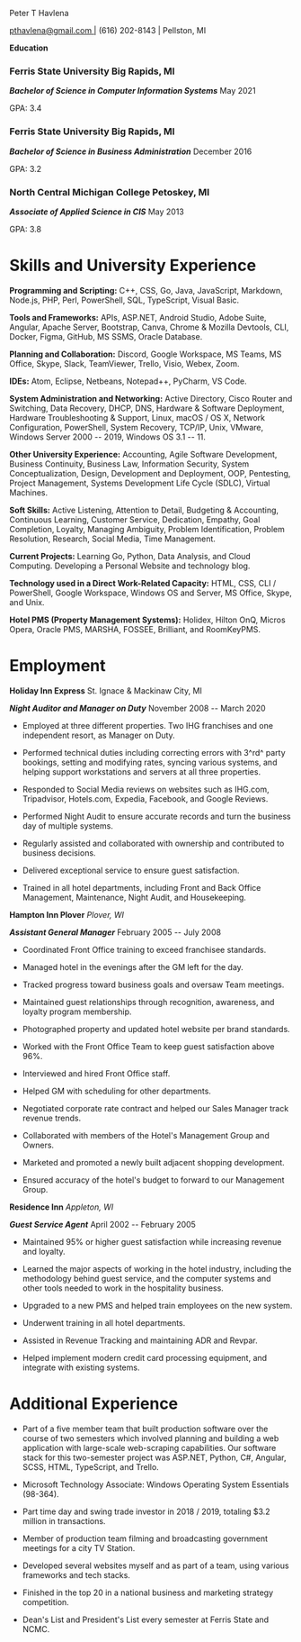  Peter T Havlena

 [pthavlena\@gmail.com \|](mailto:pthavlena@gmail.com) (616) 202-8143
 \| Pellston, MI

**Education**

### **Ferris State University** Big Rapids, MI

***Bachelor of Science in Computer Information Systems*** May 2021

GPA: 3.4

### **Ferris State University** Big Rapids, MI

***Bachelor of Science in Business Administration*** December 2016

GPA: 3.2

### **North Central Michigan College** Petoskey, MI

***Associate of Applied Science in CIS*** May 2013

GPA: 3.8

# Skills and University Experience

**Programming and Scripting:** C++, CSS, Go, Java, JavaScript, Markdown,
Node.js, PHP, Perl, PowerShell, SQL, TypeScript, Visual Basic.

**Tools and Frameworks:** APIs, ASP.NET, Android Studio, Adobe Suite,
Angular, Apache Server, Bootstrap, Canva, Chrome & Mozilla Devtools,
CLI, Docker, Figma, GitHub, MS SSMS, Oracle Database.

 **Planning and Collaboration:** Discord, Google Workspace, MS Teams,
 MS Office, Skype, Slack, TeamViewer, Trello, Visio, Webex, Zoom.

**IDEs:** Atom, Eclipse, Netbeans, Notepad++, PyCharm, VS Code.

**System Administration and Networking:** Active Directory, Cisco Router
and Switching, Data Recovery, DHCP, DNS, Hardware & Software Deployment,
Hardware Troubleshooting & Support, Linux, macOS / OS X, Network
Configuration, PowerShell, System Recovery, TCP/IP, Unix, VMware,
Windows Server 2000 -- 2019, Windows OS 3.1 -- 11.

**Other University Experience:** Accounting, Agile Software Development,
Business Continuity, Business Law, Information Security, System
Conceptualization, Design, Development and Deployment, OOP, Pentesting,
Project Management, Systems Development Life Cycle (SDLC), Virtual
Machines.

**Soft Skills:** Active Listening, Attention to Detail, Budgeting &
Accounting, Continuous Learning, Customer Service, Dedication, Empathy,
Goal Completion, Loyalty, Managing Ambiguity, Problem Identification,
Problem Resolution, Research, Social Media, Time Management.

**Current Projects:** Learning Go, Python, Data Analysis, and Cloud
Computing. Developing a Personal Website and technology blog.

 **Technology used in a Direct Work-Related Capacity:** HTML, CSS,
CLI / PowerShell, Google Workspace, Windows OS and Server, MS
Office, Skype, and Unix.

**Hotel PMS (Property Management Systems):** Holidex, Hilton OnQ, Micros
Opera, Oracle PMS, MARSHA, FOSSEE, Brilliant, and RoomKeyPMS.

# Employment

 **Holiday Inn Express** St. Ignace & Mackinaw City, MI

 ***Night Auditor and Manager on Duty*** November 2008 -- March 2020

-   Employed at three different properties. Two IHG franchises and one
    independent resort, as Manager on Duty.

-   Performed technical duties including correcting errors with 3^rd^
    party bookings, setting and modifying rates, syncing various
    systems, and helping support workstations and servers at all three
    properties.

-   Responded to Social Media reviews on websites such as IHG.com,
    Tripadvisor, Hotels.com, Expedia, Facebook, and Google Reviews.

-   Performed Night Audit to ensure accurate records and turn the
    business day of multiple systems.

-   Regularly assisted and collaborated with ownership and contributed
    to business decisions.

-   Delivered exceptional service to ensure guest satisfaction.

-   Trained in all hotel departments, including Front and Back Office
    Management, Maintenance, Night Audit, and Housekeeping.

 **Hampton Inn Plover** *Plover, WI*

 ***Assistant General Manager*** February 2005 -- July 2008

-   Coordinated Front Office training to exceed franchisee standards.

-   Managed hotel in the evenings after the GM left for the day.

-   Tracked progress toward business goals and oversaw Team meetings.

-   Maintained guest relationships through recognition, awareness, and
    loyalty program membership.

-   Photographed property and updated hotel website per brand standards.

-   Worked with the Front Office Team to keep guest satisfaction above
    96%.

-   Interviewed and hired Front Office staff.

-   Helped GM with scheduling for other departments.

-   Negotiated corporate rate contract and helped our Sales Manager
    track revenue trends.

-   Collaborated with members of the Hotel's Management Group and
    Owners.

-   Marketed and promoted a newly built adjacent shopping development.

-   Ensured accuracy of the hotel's budget to forward to our Management
    Group.

 **Residence Inn** *Appleton, WI*

 ***Guest Service Agent*** April 2002 -- February 2005

-   Maintained 95% or higher guest satisfaction while increasing revenue
    and loyalty.

-   Learned the major aspects of working in the hotel industry,
    including the methodology behind guest service, and the computer
    systems and other tools needed to work in the hospitality business.

-   Upgraded to a new PMS and helped train employees on the new system.

-   Underwent training in all hotel departments.

-   Assisted in Revenue Tracking and maintaining ADR and Revpar.

-   Helped implement modern credit card processing equipment, and
    integrate with existing systems.

# Additional Experience

-   Part of a five member team that built production software over the
    course of two semesters which involved planning and building a web
    application with large-scale web-scraping capabilities. Our software
    stack for this two-semester project was ASP.NET, Python, C#,
    Angular, SCSS, HTML, TypeScript, and Trello.

-   Microsoft Technology Associate: Windows Operating System Essentials
     (98-364).

-   Part time day and swing trade investor in 2018 / 2019, totaling
     \$3.2 million in transactions.

-   Member of production team filming and broadcasting government
     meetings for a city TV Station.

-   Developed several websites myself and as part of a team, using
     various frameworks and tech stacks.

-   Finished in the top 20 in a national business and marketing strategy
     competition.

-   Dean's List and President's List every semester at Ferris State and
     NCMC.
